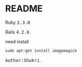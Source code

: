 # README
Ruby <tt>2.3.0</tt>

Rails <tt>4.2.6</tt>

need install

``` ruby
sudo apt-get install imagemagick
```




<tt>Author:Shukri</tt>.
